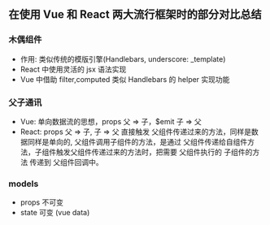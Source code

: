## 在使用 Vue 和 React 两大流行框架时的部分对比总结

### 木偶组件
  - 作用: 类似传统的模版引擎(Handlebars, underscore: _template)
  - React 中使用灵活的 jsx 语法实现
  - Vue 中借助 filter,computed 类似 Handlebars 的 helper 实现功能

### 父子通讯
  - Vue: 单向数据流的思想，props 父 => 子，$emit 子 => 父
  - React: props 父 => 子, 子 => 父 直接触发 父组件传递过来的方法，同样是数据同样是单向的, 父组件调用子组件的方法，是通过 父组件传递给自组件方法，子组件触发父组件传递过来的方法时，把需要 父组件执行的 子组件的方法 传递到 父组件回调中。

### models
  - props 不可变
  - state 可变 (vue data)